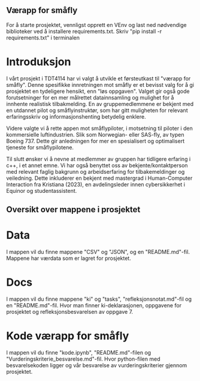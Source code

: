 ## Værapp for småfly

For å starte prosjektet, vennligst opprett en VEnv og last ned nødvendige biblioteker ved å installere requirements.txt.
Skriv "pip install -r requirements.txt" i terminalen

# Introduksjon
I vårt prosjekt i TDT4114 har vi valgt å utvikle et førsteutkast til "værapp for småfly". Denne spesifikke innretningen mot småfly er et bevisst valg for å gi prosjektet en tydeligere hensikt, enn "løs oppgaven". Valget gir også gode forutsetninger for en mer målrettet datainnsamling og mulighet for å innhente realistisk tilbakmelding. En av gruppemedlemmene er bekjent med en utdannet pilot og småflyinstruktør, som har gitt muligheten for relevant erfaringsskriv og informasjonshenting betydelig enklere.

Videre valgte vi å rette appen mot småflypiloter, i motsetning til piloter i den kommersielle luftindustrien. Slik som Norwegian- eller SAS-fly, av typen Boeing 737. Dette gir anledningen for mer en spesialisert og optimalisert tjeneste for småflypilotene. 

Til slutt ønsker vi å nevne at medlemmer av gruppen har tidligere erfaring i c++, i et annet emne. Vi har også benyttet oss av bekjente/kontaktperson med relevant faglig bakgrunn og arbeidserfaring for tilbakemeldinger og veiledning. Dette inkluderer en bekjent med mastergrad i Human-Computer Interaction fra Kristiana (2023), en avdelingsleder innen cybersikkerhet i Equinor og studentassistent.


## Oversikt over mappene i prosjektet
# Data
I mappen vil du finne mappene "CSV" og "JSON", og en "README.md"-fil. Mappene har værdata som er lagret for prosjektet.

# Docs
I mappen vil du finne mappene "ki" og "tasks", "refleksjonsnotat.md"-fil og en "README.md"-fil. Hvor man finner ki-deklarasjonen, oppgavene for prosjektet og refleksjonsbesvarelsen av oppgave 7.

# Kode værapp for småfly
I mappen vil du finne "kode.ipynb", "README.md"-filen og "Vurderingskriterie_besvarelse.md"-fil. Hvor python-filen med besvarelsekoden ligger og vår besvarelse av vurderingskriterier gjennom prosjektet.